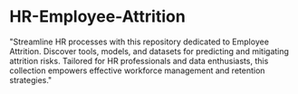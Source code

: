 # HR-Employee-Attrition
"Streamline HR processes with this repository dedicated to Employee Attrition. Discover tools, models, and datasets for predicting and mitigating attrition risks. Tailored for HR professionals and data enthusiasts, this collection empowers effective workforce management and retention strategies."
